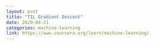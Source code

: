 ```yaml
---
layout: post
title: "TIL Gradient Descent"
date: 2020-04-21
categories: machine-learning
link: https://www.coursera.org/learn/machine-learning/
---
```


